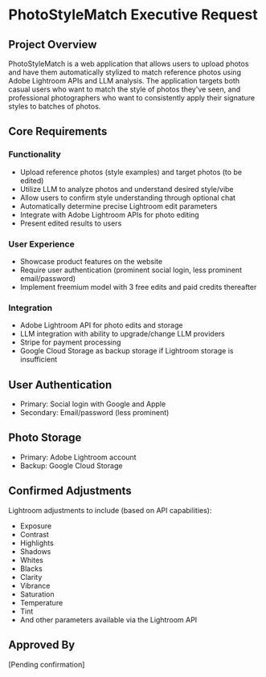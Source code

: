 # PhotoStyleMatch Executive Request

## Project Overview
PhotoStyleMatch is a web application that allows users to upload photos and have them automatically stylized to match reference photos using Adobe Lightroom APIs and LLM analysis. The application targets both casual users who want to match the style of photos they've seen, and professional photographers who want to consistently apply their signature styles to batches of photos.

## Core Requirements

### Functionality
- Upload reference photos (style examples) and target photos (to be edited)
- Utilize LLM to analyze photos and understand desired style/vibe
- Allow users to confirm style understanding through optional chat
- Automatically determine precise Lightroom edit parameters
- Integrate with Adobe Lightroom APIs for photo editing
- Present edited results to users

### User Experience
- Showcase product features on the website
- Require user authentication (prominent social login, less prominent email/password)
- Implement freemium model with 3 free edits and paid credits thereafter

### Integration
- Adobe Lightroom API for photo edits and storage
- LLM integration with ability to upgrade/change LLM providers
- Stripe for payment processing
- Google Cloud Storage as backup storage if Lightroom storage is insufficient

## User Authentication
- Primary: Social login with Google and Apple
- Secondary: Email/password (less prominent)

## Photo Storage
- Primary: Adobe Lightroom account
- Backup: Google Cloud Storage

## Confirmed Adjustments
Lightroom adjustments to include (based on API capabilities):
- Exposure
- Contrast
- Highlights
- Shadows
- Whites
- Blacks
- Clarity
- Vibrance
- Saturation
- Temperature
- Tint
- And other parameters available via the Lightroom API

## Approved By
[Pending confirmation]